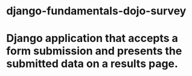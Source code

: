 # django-fundamentals-dojo-survey
# Django application that accepts a form submission and presents the submitted data on a results page. 
